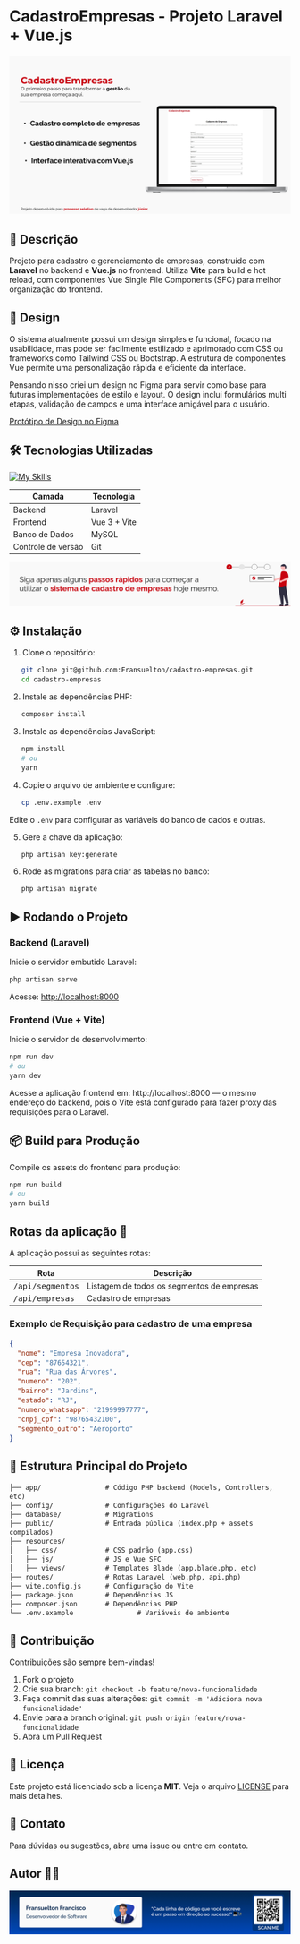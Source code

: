 # CadastroEmpresas - Projeto Laravel + Vue.js

![](.github/readme/README.md%20-%20Banner%201.png)

## 🚀 Descrição  
Projeto para cadastro e gerenciamento de empresas, construído com **Laravel** no backend e **Vue.js** no frontend. Utiliza **Vite** para build e hot reload, com componentes Vue Single File Components (SFC) para melhor organização do frontend.

## 🎨 Design

O sistema atualmente possui um design simples e funcional, focado na usabilidade, mas pode ser facilmente estilizado e aprimorado com CSS ou frameworks como Tailwind CSS ou Bootstrap. A estrutura de componentes Vue permite uma personalização rápida e eficiente da interface.

Pensando nisso criei um design no Figma para servir como base para futuras implementações de estilo e layout. O design inclui formulários multi etapas, validação de campos e uma interface amigável para o usuário.

[Protótipo de Design no Figma](https://www.figma.com/design/buo8pGSs0L2LGeT7lhoi5F/Projeto-Laravel---Telepesquisa?node-id=0-1&t=hIIzIKV5HQAYmhzJ-1)

## 🛠 Tecnologias Utilizadas  

[![My Skills](https://skillicons.dev/icons?i=js,laravel,vue,mysql,git,vite)](https://skillicons.dev)

| Camada       | Tecnologia                   |
|--------------|-----------------------------|
| Backend      | Laravel                   |
| Frontend     | Vue 3 + Vite                |
| Banco de Dados | MySQL                      |
| Controle de versão | Git                    |


![](.github/readme/README.md%20-%20Banner%202.png)

## ⚙️ Instalação

1. Clone o repositório:  
```bash
   git clone git@github.com:Fransuelton/cadastro-empresas.git
   cd cadastro-empresas
```

2. Instale as dependências PHP:  
```bash
   composer install
```

3. Instale as dependências JavaScript:
  
```bash
   npm install
   # ou
   yarn
 ```

4. Copie o arquivo de ambiente e configure:  
```bash
   cp .env.example .env
   ```
   Edite o `.env` para configurar as variáveis do banco de dados e outras.

5. Gere a chave da aplicação:  
```bash
   php artisan key:generate
```

6. Rode as migrations para criar as tabelas no banco:  
```bash
   php artisan migrate
```

## ▶️ Rodando o Projeto

### Backend (Laravel)  
Inicie o servidor embutido Laravel:  
```bash
php artisan serve
```
Acesse: [http://localhost:8000](http://localhost:8000)

### Frontend (Vue + Vite)  
Inicie o servidor de desenvolvimento:  
```bash
npm run dev
# ou
yarn dev
```
Acesse a aplicação frontend em: http://localhost:8000 — o mesmo endereço do backend, pois o Vite está configurado para fazer proxy das requisições para o Laravel. 

## 📦 Build para Produção

Compile os assets do frontend para produção:  
```bash
npm run build
# ou
yarn build
```

## Rotas da aplicação 📍 

A aplicação possui as seguintes rotas:

| Rota               | Descrição                                          
|----------------------|-----------------------------------------------------
| <kbd>/api/segmentos</kbd>     | Listagem de todos os segmentos de empresas
| <kbd>/api/empresas</kbd>     | Cadastro de empresas

### Exemplo de Requisição para cadastro de uma empresa

```json
{
  "nome": "Empresa Inovadora",
  "cep": "87654321",
  "rua": "Rua das Árvores",
  "numero": "202",
  "bairro": "Jardins",
  "estado": "RJ",
  "numero_whatsapp": "21999997777",
  "cnpj_cpf": "98765432100",
  "segmento_outro": "Aeroporto"
}
```

## 📁 Estrutura Principal do Projeto

```
├── app/                # Código PHP backend (Models, Controllers, etc)
├── config/             # Configurações do Laravel
├── database/           # Migrations
├── public/             # Entrada pública (index.php + assets compilados)
├── resources/
│   ├── css/            # CSS padrão (app.css)
│   ├── js/             # JS e Vue SFC
│   ├── views/          # Templates Blade (app.blade.php, etc)
├── routes/             # Rotas Laravel (web.php, api.php)
├── vite.config.js      # Configuração do Vite
├── package.json        # Dependências JS
├── composer.json       # Dependências PHP
└── .env.example                # Variáveis de ambiente
```

## 🤝 Contribuição

Contribuições são sempre bem-vindas!  
1. Fork o projeto  
2. Crie sua branch: `git checkout -b feature/nova-funcionalidade`  
3. Faça commit das suas alterações: `git commit -m 'Adiciona nova funcionalidade'`  
4. Envie para a branch original: `git push origin feature/nova-funcionalidade`  
5. Abra um Pull Request  

## 📄 Licença

Este projeto está licenciado sob a licença **MIT**. Veja o arquivo [LICENSE](LICENSE) para mais detalhes.

## 💬 Contato

Para dúvidas ou sugestões, abra uma issue ou entre em contato.

## Autor 👨‍💻

![](.github/readme/author-banner.png)
